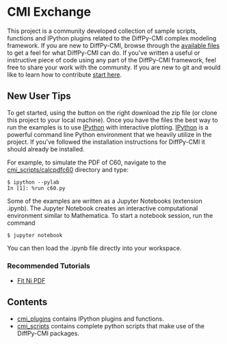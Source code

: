 # CMI Exchange

This project is a community developed collection of sample scripts, functions
and IPython plugins related to the DiffPy-CMI complex modeling framework.
If you are new to DiffPy-CMI, browse through the [available files](./cmi_scripts/) to get a feel for
what DiffPy-CMI can do.  If you've written a useful or instructive piece of code using any
part of the DiffPy-CMI framework, feel free to share your work with the community.
If you are new to git and would like to learn how to contribute
[start here](https://help.github.com/articles/fork-a-repo).

New User Tips
-------------

To get started, using the button on the right download the zip file (or clone this project to your local machine). Once you have the files
the best way to run the examples is to use [IPython](http://ipython.org) with interactive plotting. [IPython](http://ipython.org) is a powerful command line Python environment that we heavily utilize in the project. If you've followed the installation instructions for DiffPy-CMI it should already be installed.

For example,
to simulate the PDF of C60, navigate to the [cmi_scripts/calcpdfc60](./cmi_scripts/calcpdfc60) directory and
type:

    $ ipython --pylab
    In [1]: %run c60.py


Some of the examples are written as a Jupyter Notebooks (extension
.ipynb).  The Jupyter Notebook creates an interactive computational environment
similar to Mathematica.  To start a notebook session, run the command

    $ jupyter notebook

You can then load the .ipynb file directly into your workspace.


### Recommended Tutorials

* [Fit Ni PDF](./cmi_scripts/fitNiPDF)

Contents
---------

* [cmi_plugins](./cmi_plugins/) contains IPython plugins and functions.
* [cmi_scripts](./cmi_scripts/) contains complete python scripts that make use of the DiffPy-CMI packages.
